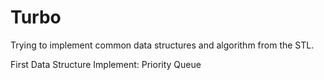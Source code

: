 Turbo
=====

Trying to implement common data structures and algorithm from the STL. 

First Data Structure Implement: Priority Queue
